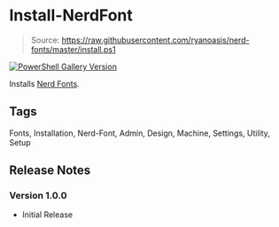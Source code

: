 # Install-NerdFont

> Source: https://raw.githubusercontent.com/ryanoasis/nerd-fonts/master/install.ps1

[![PowerShell Gallery Version](https://img.shields.io/powershellgallery/v/=0092ff&label=PowerShell%20Gallery&logoColor=0092ff)](https://www.powershellgallery.com/packages/Install-NerdFont/1.0.0)

Installs [Nerd Fonts](https://github.com/ryanoasis/nerd-fonts).

## Tags

Fonts, Installation, Nerd-Font, Admin, Design, Machine, Settings, Utility, Setup

## Release Notes

### Version 1.0.0

- Initial Release
